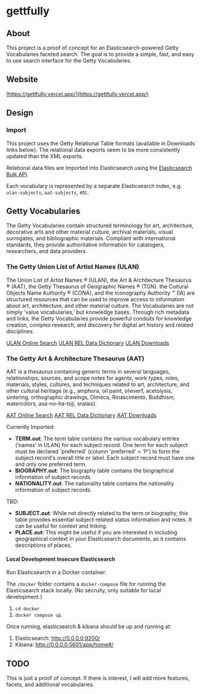 # gettfully

## About

This project is a proof of concept for an Elasticsearch-powered Getty Vocabularies faceted search. The goal is to provide a simple, fast, and easy to use search interface for the Getty Vocabularies.

## Website

[https://gettfully.vercel.app/](https://gettfully.vercel.app/)

## Design

### Import

This project uses the Getty Relational Table formats (available in Downloads links below). The relational data exports seem to be more consistently updated than the XML exports.

Relational data files are imported into Elasticsearch using the [Elasticsearch Bulk API](https://www.elastic.co/guide/en/elasticsearch/reference/current/docs-bulk.html).

Each vocabulary is represented by a separate Elasticsearch index, e.g. `ulan-subjects`, `aat-subjects`, etc.

## Getty Vocabularies

The Getty Vocabularies contain structured terminology for art, architecture, decorative arts and other material culture, archival materials, visual surrogates, and bibliographic materials. Compliant with international standards, they provide authoritative information for catalogers, researchers, and data providers.

### The Getty Union List of Artist Names (ULAN)

The Union List of Artist Names ® (ULAN), the Art & Architecture Thesaurus ® (AAT), the Getty Thesaurus of Geographic Names ® (TGN). the Cultural Objects Name Authority ® (CONA), and the Iconography Authority ™ (IA) are structured resources that can be used to improve access to information about art, architecture, and other material culture. The Vocabularies are not simply 'value vocabularies,' but knowledge bases. Through rich metadata and links, the Getty Vocabularies provide powerful conduits for knowledge creation, complex research, and discovery for digital art history and related disciplines.

[ULAN Online Search](https://www.getty.edu/research/tools/vocabularies/ulan/index.html)
[ULAN REL Data Dictionary](https://www.getty.edu/research/tools/vocabularies/ulan/ulan_rel_dd.pdf)
[ULAN Downloads](http://ulandownloads.getty.edu/)

### The Getty Art & Architecture Thesaurus (AAT)

AAT is a thesaurus containing generic terms in several languages, relationships, sources, and scope notes for agents, work types, roles, materials, styles, cultures, and techniques related to art, architecture, and other cultural heritage (e.g., amphora, oil paint, olieverf, acetolysis, sintering, orthographic drawings, Olmeca, Rinascimento, Buddhism, watercolors, asa-no-ha-toji, sralais).

[AAT Online Search](https://www.getty.edu/research/tools/vocabularies/aat/index.html)
[AAT REL Data Dictionary](https://www.getty.edu/research/tools/vocabularies/aat/aat_rel_dd.pdf)
[AAT Downloads](http://aatdownloads.getty.edu/)

Currently Imported:

- **TERM.out**: The term table contains the various vocabulary entries (‘names’ in ULAN) for each subject record. One term for each subject must be declared 'preferred' (column 'preferred' = 'P') to form the subject record's overall title or label. Each subject record must have one and only one preferred term.
- **BIOGRAPHY.out**: The biography table contains the biographical information of subject records.
- **NATIONALITY.out**: The nationality table contains the nationality information of subject records.

TBD:

- **SUBJECT.out**: While not directly related to the term or biography, this table provides essential subject-related status information and notes. It can be useful for context and linking.
- **PLACE.out**: This might be useful if you are interested in including geographical context in your Elasticsearch documents, as it contains descriptions of places.

#### Local Development Insecure Elasticsearch

Run Elasticsearch in a Docker container:

The `/docker` folder contains a `docker-compose` file for running the Elasticsearch stack locally. (No secruity, only suitable for local development.)

1. `cd docker`
2. `docker compose up`.

Once running, elasticsearch & kibana should be up and running at:

1. Elasticsearch: http://0.0.0.0:9200/
2. Kibana: http://0.0.0.0:5601/app/home#/

## TODO

This is just a proof of concept. If there is interest, I will add more features, facets, and additional vocabularies.
